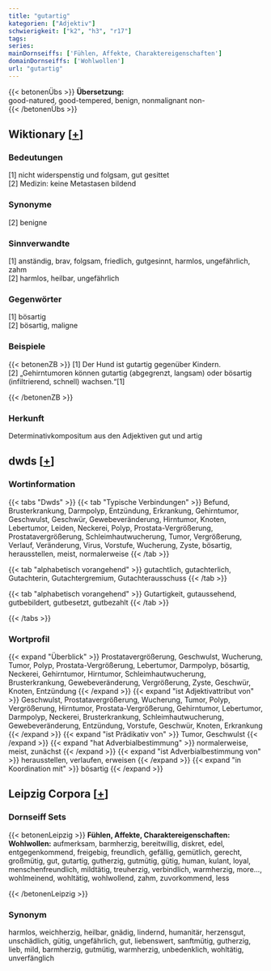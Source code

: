 ```yaml
---
title: "gutartig"
kategorien: ["Adjektiv"]
schwierigkeit: ["k2", "h3", "r17"]
tags:
series:
mainDornseiffs: ['Fühlen, Affekte, Charaktereigenschaften']
domainDornseiffs: ['Wohlwollen']
url: "gutartig"
---
```


{{< betonenÜbs >}}
**Übersetzung:**  
good-natured, good-tempered, benign, nonmalignant non-  
{{< /betonenÜbs >}}

## Wiktionary [[+](https://de.wiktionary.org/wiki/gutartig)]

### Bedeutungen
[1] nicht widerspenstig und folgsam, gut gesittet  
[2] Medizin: keine Metastasen bildend  

### Synonyme
[2] benigne  

### Sinnverwandte
[1] anständig, brav, folgsam, friedlich, gutgesinnt, harmlos, ungefährlich, zahm  
[2] harmlos, heilbar, ungefährlich  

### Gegenwörter
[1] bösartig  
[2] bösartig, maligne  

### Beispiele
{{< betonenZB >}}
[1] Der Hund ist gutartig gegenüber Kindern.  
[2] „Gehirntumoren können gutartig (abgegrenzt, langsam) oder bösartig (infiltrierend, schnell) wachsen.“[1]  

{{< /betonenZB >}}
### Herkunft
Determinativkompositum aus den Adjektiven gut und artig  



## dwds [[+](https://www.dwds.de/wb/gutartig)]

### Wortinformation
{{< tabs "Dwds" >}}
{{< tab "Typische Verbindungen" >}}
Befund, Brusterkrankung, Darmpolyp, Entzündung, Erkrankung, Gehirntumor, Geschwulst, Geschwür, Gewebeveränderung, Hirntumor, Knoten, Lebertumor, Leiden, Neckerei, Polyp, Prostata-Vergrößerung, Prostatavergrößerung, Schleimhautwucherung, Tumor, Vergrößerung, Verlauf, Veränderung, Virus, Vorstufe, Wucherung, Zyste, bösartig, herausstellen, meist, normalerweise
{{< /tab >}}

{{< tab "alphabetisch vorangehend" >}}
gutachtlich, gutachterlich, Gutachterin, Gutachtergremium, Gutachterausschuss
{{< /tab >}}

{{< tab "alphabetisch vorangehend" >}}
Gutartigkeit, gutaussehend, gutbebildert, gutbesetzt, gutbezahlt
{{< /tab >}}

{{< /tabs >}}

### Wortprofil
{{< expand "Überblick" >}} Prostatavergrößerung, Geschwulst, Wucherung, Tumor, Polyp, Prostata-Vergrößerung, Lebertumor, Darmpolyp, bösartig, Neckerei, Gehirntumor, Hirntumor, Schleimhautwucherung, Brusterkrankung, Gewebeveränderung, Vergrößerung, Zyste, Geschwür, Knoten, Entzündung {{< /expand >}}
{{< expand "ist Adjektivattribut von" >}} Geschwulst, Prostatavergrößerung, Wucherung, Tumor, Polyp, Vergrößerung, Hirntumor, Prostata-Vergrößerung, Gehirntumor, Lebertumor, Darmpolyp, Neckerei, Brusterkrankung, Schleimhautwucherung, Gewebeveränderung, Entzündung, Vorstufe, Geschwür, Knoten, Erkrankung {{< /expand >}}
{{< expand "ist Prädikativ von" >}} Tumor, Geschwulst {{< /expand >}}
{{< expand "hat Adverbialbestimmung" >}} normalerweise, meist, zunächst {{< /expand >}}
{{< expand "ist Adverbialbestimmung von" >}} herausstellen, verlaufen, erweisen {{< /expand >}}
{{< expand "in Koordination mit" >}} bösartig {{< /expand >}}

## Leipzig Corpora [[+](https://corpora.uni-leipzig.de/en/res?word=gutartig&corpusId=deu_newscrawl-public_2018)]

### Dornseiff Sets
{{< betonenLeipzig >}}
**Fühlen, Affekte, Charaktereigenschaften:**  
**Wohlwollen:** aufmerksam, barmherzig, bereitwillig, diskret, edel, entgegenkommend, freigebig, freundlich, gefällig, gemütlich, gerecht, großmütig, gut, gutartig, gutherzig, gutmütig, gütig, human, kulant, loyal, menschenfreundlich, mildtätig, treuherzig, verbindlich, warmherzig, more..., wohlmeinend, wohltätig, wohlwollend, zahm, zuvorkommend, less  

{{< /betonenLeipzig >}}

### Synonym
harmlos, weichherzig, heilbar, gnädig, lindernd, humanitär, herzensgut, unschädlich, gütig, ungefährlich, gut, liebenswert, sanftmütig, gutherzig, lieb, mild, barmherzig, gutmütig, warmherzig, unbedenklich, wohltätig, unverfänglich

